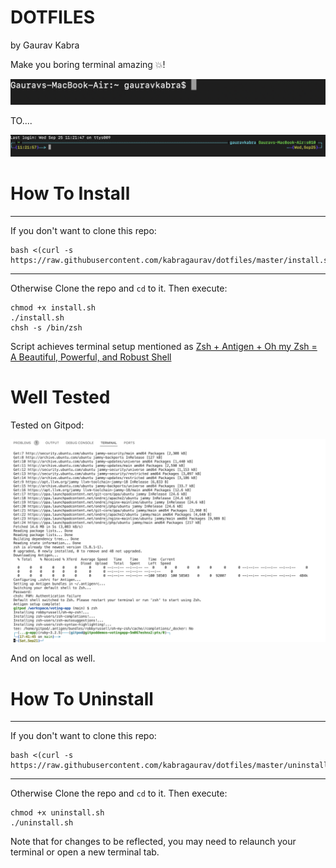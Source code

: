 # DOTFILES

by Gaurav Kabra

Make you boring terminal amazing 💥!

![](./assets/before.png)

TO....

![](./assets/after.png)

# How To Install

---

If you don't want to clone this repo:
```
bash <(curl -s https://raw.githubusercontent.com/kabragaurav/dotfiles/master/install.sh)
```

---

Otherwise
Clone the repo and `cd` to it. Then execute:

```
chmod +x install.sh
./install.sh
chsh -s /bin/zsh
```


Script achieves terminal setup mentioned as <a href="https://levelup.gitconnected.com/zsh-antigen-oh-my-zsh-a-beautiful-powerful-robust-shell-ca5873821671">Zsh + Antigen + Oh my Zsh = A Beautiful, Powerful, and Robust Shell</a>


# Well Tested
Tested on Gitpod:

![](./assets/gitpod.png)

And on local as well.

# How To Uninstall

---

If you don't want to clone this repo:
```
bash <(curl -s https://raw.githubusercontent.com/kabragaurav/dotfiles/master/uninstall.sh)
```

---

Otherwise
Clone the repo and `cd` to it. Then execute:

```
chmod +x uninstall.sh
./uninstall.sh
```

Note that for changes to be reflected, you may need to relaunch your terminal or open a new terminal tab.
